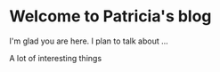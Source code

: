 # Welcome to Patricia's blog

I'm glad you are here. I plan to talk about ...

A lot of interesting things
